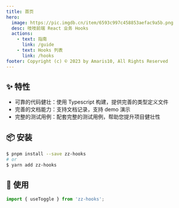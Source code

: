 ```yaml
---
title: 首页
hero:
  image: https://pic.imgdb.cn/item/6593c997c458853aefac9a5b.png
  desc: 吱吱前端 React 业务 Hooks
  actions:
    - text: 指南
      link: /guide
    - text: Hooks 列表
      link: /hooks
footer: Copyright (c) © 2023 by Amaris10, All Rights Reserved
---
```


## ✨ 特性

- 可靠的代码健壮：使用 Typescript 构建，提供完善的类型定义文件
- 完善的文档能力：支持文档记录，支持 demo 演示
- 完整的测试用例：配套完整的测试用例，帮助您提升项目健壮性

## 📦 安装

```bash
$ pnpm install --save zz-hooks
# or
$ yarn add zz-hooks
```

## 🔨 使用

```ts
import { useToggle } from 'zz-hooks';
```
